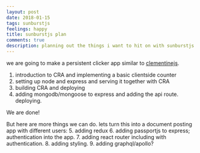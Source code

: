 ```yaml
---
layout: post
date: 2018-01-15
tags: sunburstjs
feelings: happy
title: sunburstjs plan
comments: true
description: planning out the things i want to hit on with sunburstjs
---
```


we are going to make a persistent clicker app similar to [clementinejs](http://clementinejs.com).

1. introduction to CRA and implementing a basic clientside counter
2. setting up node and express and serving it together with CRA
3. building CRA and deploying
4. adding mongodb/mongoose to express and adding the api route. deploying.

We are done!

But here are more things we can do. lets turn this into a document posting app with different users:
5. adding redux
6. adding passportjs to express; authentication into the app.
7. adding react router including with authentication.
8. adding styling.
9. adding graphql/apollo?
